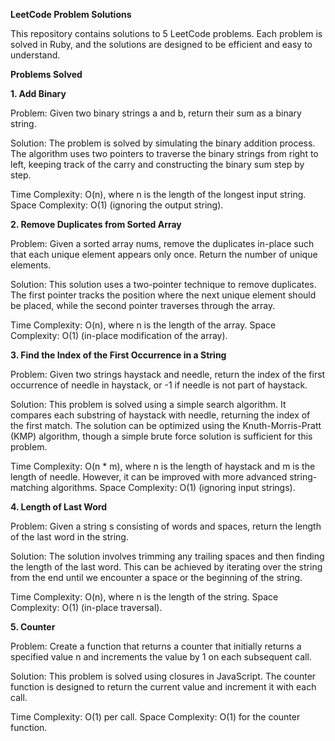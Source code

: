 **LeetCode Problem Solutions**

This repository contains solutions to 5 LeetCode problems. Each problem is solved in Ruby, and the solutions are designed to be efficient and easy to understand.

**Problems Solved**

**1. Add Binary**

Problem: Given two binary strings a and b, return their sum as a binary string.

Solution: The problem is solved by simulating the binary addition process. The algorithm uses two pointers to traverse the binary strings from right to left, keeping track of the carry and constructing the binary sum step by step.

Time Complexity: O(n), where n is the length of the longest input string.
Space Complexity: O(1) (ignoring the output string).

**2. Remove Duplicates from Sorted Array**

Problem: Given a sorted array nums, remove the duplicates in-place such that each unique element appears only once. Return the number of unique elements.

Solution: This solution uses a two-pointer technique to remove duplicates. The first pointer tracks the position where the next unique element should be placed, while the second pointer traverses through the array.

Time Complexity: O(n), where n is the length of the array.
Space Complexity: O(1) (in-place modification of the array).

**3. Find the Index of the First Occurrence in a String**

Problem: Given two strings haystack and needle, return the index of the first occurrence of needle in haystack, or -1 if needle is not part of haystack.

Solution: This problem is solved using a simple search algorithm. It compares each substring of haystack with needle, returning the index of the first match. The solution can be optimized using the Knuth-Morris-Pratt (KMP) algorithm, though a simple brute force solution is sufficient for this problem.

Time Complexity: O(n * m), where n is the length of haystack and m is the length of needle. However, it can be improved with more advanced string-matching algorithms.
Space Complexity: O(1) (ignoring input strings).

**4. Length of Last Word**

Problem: Given a string s consisting of words and spaces, return the length of the last word in the string.

Solution: The solution involves trimming any trailing spaces and then finding the length of the last word. This can be achieved by iterating over the string from the end until we encounter a space or the beginning of the string.

Time Complexity: O(n), where n is the length of the string.
Space Complexity: O(1) (in-place traversal).

**5. Counter**

Problem: Create a function that returns a counter that initially returns a specified value n and increments the value by 1 on each subsequent call.

Solution: This problem is solved using closures in JavaScript. The counter function is designed to return the current value and increment it with each call.

Time Complexity: O(1) per call.
Space Complexity: O(1) for the counter function.
